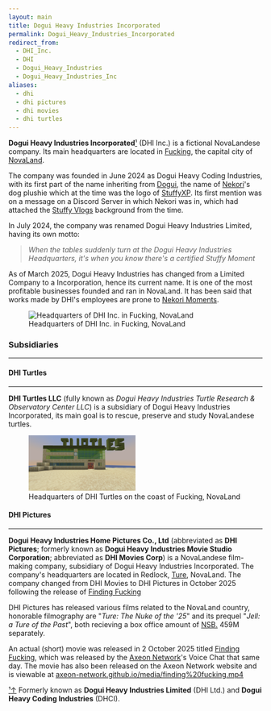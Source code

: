 ```yaml
---
layout: main
title: Dogui Heavy Industries Incorporated
permalink: Dogui_Heavy_Industries_Incorporated
redirect_from:
  - DHI_Inc.
  - DHI
  - Dogui_Heavy_Industries
  - Dogui_Heavy_Industries_Inc
aliases:
  - dhi
  - dhi pictures
  - dhi movies
  - dhi turtles
---
```


**Dogui Heavy Industries Incorporated**[&sup1;](#notec1) (DHI Inc.) is a fictional NovaLandese company. Its main headquarters are located in [Fucking](Fucking), the capital city of [NovaLand](NovaLand).

The company was founded in June 2024 as Dogui Heavy Coding Industries, with its first part of the name inheriting from [Dogui](Dogui), the name of [Nekori](Nekori)'s dog plushie which at the time was the logo of [StuffyXP](StuffyXP). Its first mention was on a message on a Discord Server in which Nekori was in, which had attached the [Stuffy Vlogs](Stuffy_Vlogs) background from the time.

In July 2024, the company was renamed Dogui Heavy Industries Limited, having its own motto:
> *When the tables suddenly turn at the Dogui Heavy Industries Headquarters, it's when you know there's a certified Stuffy Moment*

As of March 2025, Dogui Heavy Industries has changed from a Limited Company to a Incorporation, hence its current name. It is one of the most profitable businesses founded and ran in NovaLand. It has been said that works made by DHI's employees are prone to [Nekori Moments](Nekori_Moments).


<figure>
    <img src="resources/img/articles/dhi/hq.png" 
         alt="Headquarters of DHI Inc. in Fucking, NovaLand" 
         style="width:50%;">
    <figcaption>
        Headquarters of DHI Inc. in Fucking, NovaLand
    </figcaption>
</figure>

### Subsidiaries
---
#### DHI Turtles
---
**DHI Turtles LLC** (fully known as *Dogui Heavy Industries Turtle Research & Observatory Center LLC*) is a subsidiary of Dogui Heavy Industries Incorporated, its main goal is to rescue, preserve and study NovaLandese turtles.
<figure>
    <img src="resources/img/articles/dhi/hqturtles.png" 
         alt="Headquarters of DHI Turtles on the coast of Fucking, NovaLand" 
         style="width:50%;">
    <figcaption>
        Headquarters of DHI Turtles on the coast of Fucking, NovaLand
    </figcaption>
</figure>

#### DHI Pictures
---
**Dogui Heavy Industries Home Pictures Co., Ltd** (abbreviated as **DHI Pictures**; formerly known as **Dogui Heavy Industries Movie Studio Corporation**; abbreviated as **DHI Movies Corp**) is a NovaLandese film-making company, subsidiary of Dogui Heavy Industries Incorporated. The company's headquarters are located in Redlock, [Ture](Ture,_NovaLand), NovaLand. The company changed from DHI Movies to DHI Pictures in October 2025 following the release of [Finding Fucking](Finding_Fucking)

DHI Pictures has released various films related to the NovaLand country, honorable filmography are "*Ture: The Nuke of the '25*" and its prequel "*Jell: a Ture of the Past*", both recieving a box office amount of [NSB.](NovaStarbit) 459M separately.

An actual (short) movie was released in 2 October 2025 titled [Finding Fucking](Finding_Fucking), which was released by the [Axeon Network](Axeon_Network)'s Voice Chat that same day. The movie has also been released on the Axeon Network website and is viewable at [axeon-network.github.io/media/finding%20fucking.mp4](https://axeon-network.github.io/media/finding%20fucking.mp4)

<!-- #### [Loreside](KuroWiki%3ALoreside)
---
The company was founded in early 1993 as Dogui Heavy Coding Industries (whose purposes was split into a subsidiary called **DHISoft**), and became the most profitable business in [StuffyLand](NovaLand) December 2010.

The company has a history of filing for Chapter Nine Bankruptcy two times in 2013 and 2018 respectively. Both being due to loss of profit due to bad quality of products, the most notable case being in 12 January 2005 where the company's products were affected by computer glitches ([Nekori Moments](Nekori_Moments)), the company slowly kept losing money until 2013 and gained a bad reputation.

In July 2013 the company filed for Chapter Nine Bankruptcy, which allowed them to try to make a plan to gain enough money to cover up the debt (NSB. 250,000,000).

In December 2013, a new CEO was put in place, they used all their salary to fund DHI Turtles LLC, an organization to *protect, save and rescue NovaLandese turtles*. The company paid off with donations recieved from DHI Turtles, the NovaLandese Goverment donated NSB. 300,000,000 as a way to keep the company on business. The company regained its reputation after making a promise to use 67% of their money to help DHI Turtles.

After the Economy Crash of 2017, DHI suffered a loss of NSB. 761,000,000 which made both DHI and DHI Turtles file for Bankruptcy Chapter Nine again, not only for the economy crash, poor employee and product management resulted in a 2% layoff which made DHI loss about NSB. 500,000. Another CEO was put in place to better manage money and products, as well as internal company disputes.

The company was barely keeping itself alive in 2019 until COVID-19 struck StuffyLand, DHI founded DHI Movies, a movie studio for the citizen's entertainment while at home.

The company successfully recovered from the crash (in fact, was only one of the two to do so) and gained around LXL 1B due to the massive success of DHI Movies, and several donations for DHI Turtles. The company became the most profitable business in the country again in August 2021 due to a new CEO, [Nekori](Nekori). -->


<p id="note"><a href="#notec1" id="notec1">&sup1;<span></span>&uparrow;</a> Formerly known as <b>Dogui Heavy Industries Limited</b> (DHI Ltd.) and <b>Dogui Heavy Coding Industries</b> (DHCI).</p>
